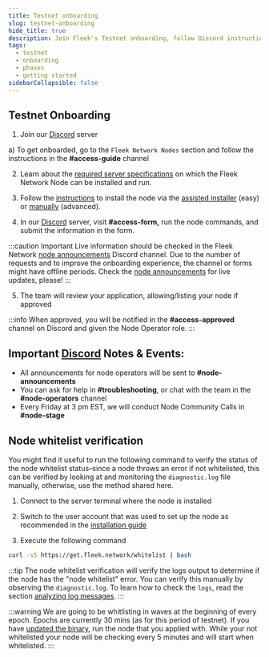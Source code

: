 ```yaml
---
title: Testnet onboarding
slug: testnet-onboarding
hide_title: true
description: Join Fleek's Testnet onboarding, follow Discord instructions to install and verify your node. Check live updates, attend community calls, and ensure node whitelist status. 
tags:
  - testnet
  - onboarding
  - phases
  - getting started
sidebarCollapsible: false
---
```


## Testnet Onboarding

1. Join our [Discord](https://discord.gg/fleekxyz) server
    
  a) To get onboarded, go to the `Fleek Network Nodes` section and follow the instructions in the **#access-guide** channel

2. Learn about the [required server specifications](/docs/node/requirements) on which the Fleek Network Node can be installed and run.

3. Follow the [instructions](/docs/node/install) to install the node via the [assisted installer](/docs/node/install#assisted-installer) (easy) or [manually](/docs/node/install#manual-installation) (advanced).

4. In our [Discord](https://discord.gg/fleekxyz) server, visit **#access-form,** run the node commands, and submit the information in the form.

:::caution Important
Live information should be checked in the Fleek Network 
[node announcements](https://discord.com/channels/965698989464887386/1148719641896693873) Discord channel. Due to the number of requests and to improve the onboarding experience, the channel or forms might have offline periods. Check the [node announcements](https://discord.com/channels/965698989464887386/1148719641896693873) for live updates, please!
:::

5. The team will review your application, allowing/listing your node if approved

:::info
When approved, you will be notified in the **#access-approved** channel on Discord and given the Node Operator role.
:::

## Important [Discord](https://discord.gg/fleekxyz) Notes & Events:

- All announcements for node operators will be sent to **#node-announcements**
- You can ask for help in **#troubleshooting**, or chat with the team in the **#node-operators** channel
- Every Friday at 3 pm EST, we will conduct Node Community Calls in **#node-stage**

## Node whitelist verification

You might find it useful to run the following command to verify the status of the node whitelist status–since a node throws an error if not whitelisted, this can be verified by looking at and monitoring the `diagnostic.log` file manually, otherwise, use the method shared here.

1) Connect to the server terminal where the node is installed

2) Switch to the user account that was used to set up the node as recommended in the [installation guide](/docs/node/install#create-a-user)

3) Execute the following command

```sh
curl -sS https://get.fleek.network/whitelist | bash
```

:::tip
The node whitelist verification will verify the logs output to determine if the node has the "node whitelist" error. You can verify this manually by observing the `diagnostic.log`. To learn how to check the `logs`, read the section [analyzing log messages](/docs/node/analyzing-logs).
:::

:::warning
We are going to be whitlisting in waves at the beginning of every epoch. Epochs are currently 30 mins (as for this period of testnet). If you have [updated the binary](/references/Lightning%20CLI/update-cli-from-source-code), run the node that you applied with. While your not whitelisted your node will be checking every 5 minutes and will start when whitelisted.
:::